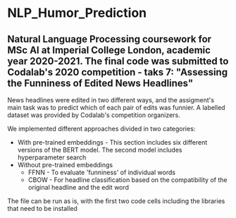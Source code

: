 # NLP_Humor_Prediction

## Natural Language Processing coursework for MSc AI at Imperial College London, academic year 2020-2021. The final code was submitted to Codalab's 2020 competition - taks 7: "Assessing the Funniness of Edited News Headlines"
 
News headlines were edited in two different ways, and the assigment's main task was to predict which of each pair of edits was funnier. A labelled dataset was provided by Codalab's competition organizers.

We implemented different approaches divided in two categories:

* With pre-trained embeddings - This section includes six different versions of the BERT model. The second model includes  hyperparameter search
* Without pre-trained embeddings
  * FFNN - To evaluate 'funniness' of individual words
  * CBOW - For headline classification based on the compatibility of the original headline and the edit word

The file can be run as is, with the first two code cells including the libraries that need to be installed
